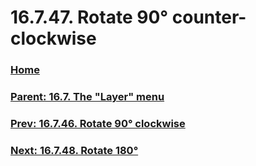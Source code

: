 # 16.7.47. Rotate 90° counter-clockwise

### [Home](./00-home.md)
### [Parent: 16.7. The "Layer" menu](./16-07-00-the-layer-menu.md)
### [Prev: 16.7.46. Rotate 90° clockwise](./16-07-46-rotate-90-clockwise.md)
### [Next: 16.7.48. Rotate 180°](./16-07-48-rotate-180.md)
